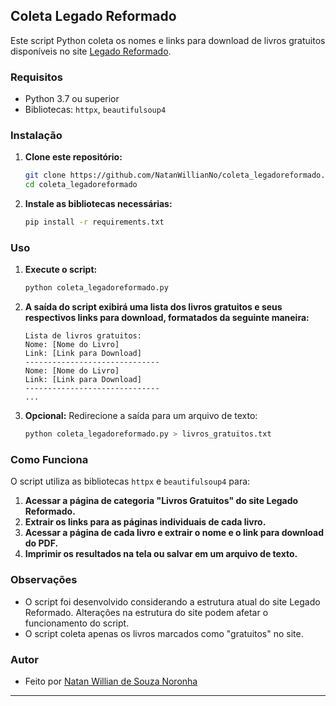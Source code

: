 ## Coleta Legado Reformado

Este script Python coleta os nomes e links para download de livros gratuitos disponíveis no site [Legado Reformado](https://legadoreformado.com).

### Requisitos

- Python 3.7 ou superior
- Bibliotecas: `httpx`, `beautifulsoup4`

### Instalação

1. **Clone este repositório:**
   ```bash
   git clone https://github.com/NatanWillianNo/coleta_legadoreformado.git
   cd coleta_legadoreformado
   ```

2. **Instale as bibliotecas necessárias:**
   ```bash
   pip install -r requirements.txt
   ```

### Uso

1. **Execute o script:**
   ```bash
   python coleta_legadoreformado.py
   ```

2. **A saída do script exibirá uma lista dos livros gratuitos e seus respectivos links para download, formatados da seguinte maneira:**

   ```
   Lista de livros gratuitos:
   Nome: [Nome do Livro]
   Link: [Link para Download]
   ------------------------------
   Nome: [Nome do Livro]
   Link: [Link para Download]
   ------------------------------
   ...
   ```

3. **Opcional:** Redirecione a saída para um arquivo de texto:
   ```bash
   python coleta_legadoreformado.py > livros_gratuitos.txt
   ```

### Como Funciona

O script utiliza as bibliotecas `httpx` e `beautifulsoup4` para:

1. **Acessar a página de categoria "Livros Gratuitos" do site Legado Reformado.**
2. **Extrair os links para as páginas individuais de cada livro.**
3. **Acessar a página de cada livro e extrair o nome e o link para download do PDF.**
4. **Imprimir os resultados na tela ou salvar em um arquivo de texto.**

### Observações

- O script foi desenvolvido considerando a estrutura atual do site Legado Reformado. Alterações na estrutura do site podem afetar o funcionamento do script.
- O script coleta apenas os livros marcados como "gratuitos" no site.

### Autor

- Feito por [Natan Willian de Souza Noronha](https://github.com/NatanWillianNo)

---
